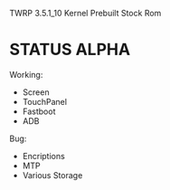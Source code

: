 TWRP 3.5.1_10
Kernel Prebuilt Stock Rom

# STATUS ALPHA

Working:
- Screen
- TouchPanel
- Fastboot
- ADB

Bug:
- Encriptions
- MTP
- Various Storage

